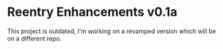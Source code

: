 # Reentry Enhancements v0.1a

This project is outdated, I'm working on a revamped version which will be on a different repo.
